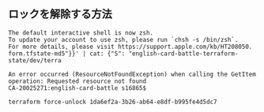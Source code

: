 ## ロックを解除する方法
```
The default interactive shell is now zsh.
To update your account to use zsh, please run `chsh -s /bin/zsh`.
For more details, please visit https://support.apple.com/kb/HT208050.
form.tfstate-md5"}}' | cat: {"S": "english-card-battle-terraform-state/dev/terra 

An error occurred (ResourceNotFoundException) when calling the GetItem operation: Requested resource not found
CA-20025271:english-card-battle s16865$ 
```

`terraform force-unlock 1da6ef2a-3b26-ab64-e8df-b995fe4d5dc7`
